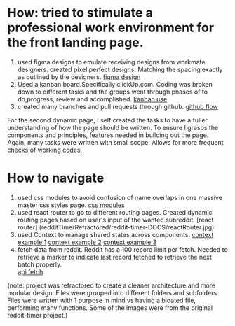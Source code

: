 # How: tried to stimulate a professional work environment for the front landing page.
1. used figma designs to emulate receiving designs from workmate designers. created pixel perfect designs.
Matching the spacing exactly as outlined by the designers. [figma design](redditTimerRefractored/reddit-timer-DOCS/figmaScreenShot.jpg)
2. Used a kanban board.Specifically clickUp.com. Coding was broken down to different tasks and the groups went through
phases of to do,progress, review and accomplished. [kanban use](redditTimerRefractored/reddit-timer-DOCS/clickUpKanban.jpg)
3. created many branches and pull requests through github. [github flow](redditTimerRefractored/reddit-timer-DOCS/branchesPullRequests.jpg)

For the second dynamic page, I self created the tasks to have a fuller understanding of how the page should be 
written. To ensure I grasps the components and principles, features needed in building out the page. Again, many
tasks were written with small scope.  Allows for more frequent checks of working codes.

# How to navigate

1. used css modules to avoid confusion of name overlaps in one massive master css styles page.
[css modules](redditTimerRefractored/reddit-timer-DOCS/cssModules.jpg)
2. used react router to go to different routing pages. Created dynamic routing pages based on user's input
of the wanted subreddit. [react router] (redditTimerRefractored/reddit-timer-DOCS/reactRouter.jpg)
3. used Context to manage shared states across components.
[context example 1](redditTimerRefractored/reddit-timer-DOCS/context1.jpg)
[context example 2](redditTimerRefractored/reddit-timer-DOCS/context2.jpg)
[context example 3](redditTimerRefractored/reddit-timer-DOCS/context3.jpg)
4. fetch data from reddit. Reddit has a 100 record limit per fetch. Needed to retrieve a marker to indicate
last record fetched to retrieve the next batch properly.  
[api fetch](redditTimerRefractored/reddit-timer-DOCS/apiFetch.jpg)

  
  (note: project was refractored to create a cleaner architecture and more modular design. Files were grouped into different folders and subfolders. Files were written 
  with 1 purpose in mind vs having a bloated file, performing many functions. Some of the images were from the original reddit-timer project.)

